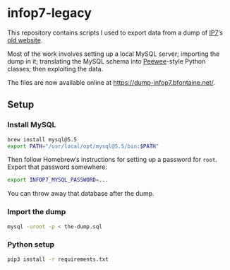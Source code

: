 # infop7-legacy

This repository contains scripts I used to export data from a dump of [IP7][]’s
[old website](https://github.com/IP7/Website-old).

Most of the work involves setting up a local MySQL server; importing the dump
in it; translating the MySQL schema into [Peewee][]-style Python classes; then
exploiting the data.

[IP7]: https://github.com/IP7
[Peewee]: http://docs.peewee-orm.com/en/latest/

The files are now available online at <https://dump-infop7.bfontaine.net/>.

## Setup

### Install MySQL

```bash
brew install mysql@5.5
export PATH="/usr/local/opt/mysql@5.5/bin:$PATH"
```

Then follow Homebrew’s instructions for setting up a password for `root`.
Export that password somewhere:

```bash
export INFOP7_MYSQL_PASSWORD=...
```

You can throw away that database after the dump.

### Import the dump

```bash
mysql -uroot -p < the-dump.sql
```

### Python setup

```bash
pip3 install -r requirements.txt
```
